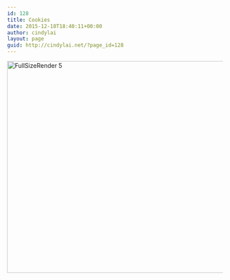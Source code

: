 ```yaml
---
id: 128
title: Cookies
date: 2015-12-18T18:40:11+00:00
author: cindylai
layout: page
guid: http://cindylai.net/?page_id=128
---
```

<img class="aligncenter size-large wp-image-116" src="http://cindylai.net/wp-content/uploads/2015/12/FullSizeRender-5-1024x768.jpg" alt="FullSizeRender 5" width="660" height="495" srcset="http://cindylai.net/wp-content/uploads/2015/12/FullSizeRender-5-1024x768.jpg 1024w, http://cindylai.net/wp-content/uploads/2015/12/FullSizeRender-5-300x225.jpg 300w, http://cindylai.net/wp-content/uploads/2015/12/FullSizeRender-5-768x576.jpg 768w" sizes="(max-width: 660px) 100vw, 660px" />